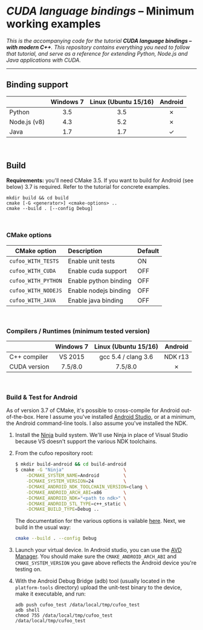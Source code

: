 # *CUDA language bindings* – Minimum working examples

_This is the accompanying code for the tutorial **CUDA language bindings – with modern C++**. This repository contains everything you need to follow that tutorial, and serve as a reference for extending Python, Node.js and Java applications with CUDA._

---

## Binding support

|               |  Windows 7 |  Linux (Ubuntu 15/16) | Android       |
|---------------|:----------:|:---------------------:|:-------------:|
| Python        |    3.5     | 3.5                   |  ✗           |
| Node.js (v8)  |    4.3     | 5.2                   |  ✗           |
| Java          |    1.7     | 1.7                   |  ✓           |

<br>

## Build

__Requirements:__ you'll need CMake 3.5. If you want to build for Android (see below) 3.7 is required. Refer to the tutorial for concrete examples.

```
mkdir build && cd build
cmake [-G <generator>] <cmake-options> ..
cmake --build . [--config Debug]
```
<br>

### CMake options

| CMake option             | Description            | Default |
|--------------------------|:-----------------------|:--------|
| `cufoo_WITH_TESTS`       | Enable unit tests      | ON      |
| `cufoo_WITH_CUDA`        | Enable cuda support    | OFF     |
| `cufoo_WITH_PYTHON`      | Enable python binding  | OFF     |
| `cufoo_WITH_NODEJS`      | Enable nodejs binding  | OFF     |
| `cufoo_WITH_JAVA`        | Enable java binding    | OFF     |

<br>

### Compilers / Runtimes (minimum tested version)

|               |  Windows 7 |  Linux (Ubuntu 15/16) | Android       |
|---------------|:----------:|:---------------------:|:-------------:|
| C++ compiler  | VS 2015    | gcc 5.4 / clang 3.6   |  NDK r13      |
| CUDA version  | 7.5/8.0    | 7.5/8.0               |  ✗           |

<br>

### Build & Test for Android

As of version 3.7 of CMake, it's possible to cross-compile for Android out-of-the-box. Here I assume you've installed [Android Studio](https://developer.android.com/studio/index.html#downloads), or at a minimum, the Android command-line tools. I also assume you've installed the NDK.

1. Install the [Ninja](https://ninja-build.org/) build system. We'll use Ninja in place of Visual Studio because VS doesn't support the various NDK toolchains.

2. From the cufoo repository root:
    ```bash
    $ mkdir build-android && cd build-android
    $ cmake -G "Ninja"                      \
        -DCMAKE_SYSTEM_NAME=Android         \
        -DCMAKE_SYSTEM_VERSION=24           \
        -DCMAKE_ANDROID_NDK_TOOLCHAIN_VERSION=clang \
        -DCMAKE_ANDROID_ARCH_ABI=x86        \
        -DCMAKE_ANDROID_NDK="<path to ndk>" \
        -DCMAKE_ANDROID_STL_TYPE=c++_static \
        -DCMAKE_BUILD_TYPE=Debug ..
    ```
    The documentation for the various options is vailable [here](https://cmake.org/cmake/help/v3.7/manual/cmake-toolchains.7.html#cross-compiling-for-android). Next, we build in the usual way:
    ```bash
    cmake --build . --config Debug
    ```
3. Launch your virtual device. In Android studio, you can use the [AVD Manager](https://developer.android.com/studio/run/managing-avds.html). You should make sure the `CMAKE_ANDROID_ARCH_ABI` and `CMAKE_SYSTEM_VERSION` you gave above reflects the Android device you're testing on.

4. With the Android Debug Bridge (adb) tool (usually located in the `platform-tools` directory) upload the unit-test binary to the device, make it executable, and run:
    ```
    adb push cufoo_test /data/local/tmp/cufoo_test
    adb shell
    chmod 755 /data/local/tmp/cufoo_test
    /data/local/tmp/cufoo_test
    ```
